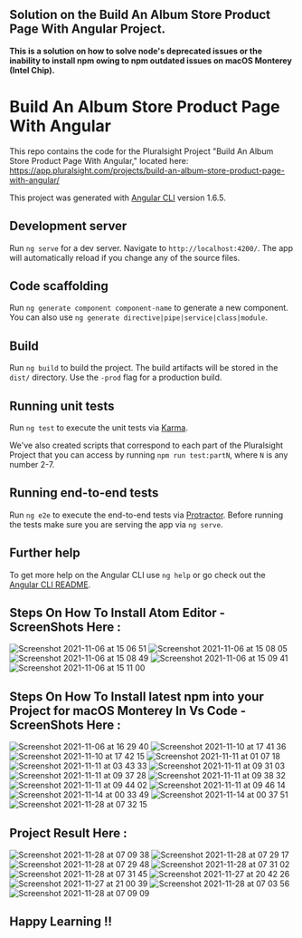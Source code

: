 ## Solution on the Build An Album Store Product Page With Angular Project.

**This is a solution on how to solve node's deprecated issues or the inability to install npm owing to npm outdated issues on macOS Monterey (Intel Chip).**

# Build An Album Store Product Page With Angular

This repo contains the code for the Pluralsight Project "Build An Album Store Product Page With Angular," located here: https://app.pluralsight.com/projects/build-an-album-store-product-page-with-angular/

This project was generated with [Angular CLI](https://github.com/angular/angular-cli) version 1.6.5.

## Development server

Run `ng serve` for a dev server. Navigate to `http://localhost:4200/`. The app will automatically reload if you change any of the source files.

## Code scaffolding

Run `ng generate component component-name` to generate a new component. You can also use `ng generate directive|pipe|service|class|module`.

## Build

Run `ng build` to build the project. The build artifacts will be stored in the `dist/` directory. Use the `-prod` flag for a production build.

## Running unit tests

Run `ng test` to execute the unit tests via [Karma](https://karma-runner.github.io).

We've also created scripts that correspond to each part of the Pluralsight Project that you can access by running `npm run test:partN`, where `N` is any number 2-7.

## Running end-to-end tests

Run `ng e2e` to execute the end-to-end tests via [Protractor](http://www.protractortest.org/).
Before running the tests make sure you are serving the app via `ng serve`.

## Further help

To get more help on the Angular CLI use `ng help` or go check out the [Angular CLI README](https://github.com/angular/angular-cli/blob/master/README.md).

## Steps On How To Install Atom Editor -ScreenShots Here :

![Screenshot 2021-11-06 at 15 06 51](https://user-images.githubusercontent.com/57273086/188019704-97c79876-b09b-4a6f-8fc3-d4107f252cde.png)
![Screenshot 2021-11-06 at 15 08 05](https://user-images.githubusercontent.com/57273086/188019749-b349707f-7688-441e-9d82-b05e0cb46d60.png)
![Screenshot 2021-11-06 at 15 08 49](https://user-images.githubusercontent.com/57273086/188019768-0c717dce-2d5b-4731-a284-de76358317a0.png)
![Screenshot 2021-11-06 at 15 09 41](https://user-images.githubusercontent.com/57273086/188019776-67a2ff06-16fb-4501-ad72-c892b85c6c0b.png)
![Screenshot 2021-11-06 at 15 11 00](https://user-images.githubusercontent.com/57273086/188019778-10f9ee72-238e-4f03-93bc-3df10c21b626.png)

## Steps On How To Install latest npm into your Project for macOS Monterey In Vs Code -ScreenShots Here :

![Screenshot 2021-11-06 at 16 29 40](https://user-images.githubusercontent.com/57273086/188019779-c4e8fe8e-76ac-4b04-8fb9-a8cfb9a828c4.png)
![Screenshot 2021-11-10 at 17 41 36](https://user-images.githubusercontent.com/57273086/188020476-c2d3aeb5-5c1a-406e-9ad0-90d9b1159932.png)
![Screenshot 2021-11-10 at 17 42 15](https://user-images.githubusercontent.com/57273086/188020484-e346c65e-9deb-4d42-8e9c-2ad899ddca12.png)
![Screenshot 2021-11-11 at 01 07 18](https://user-images.githubusercontent.com/57273086/188020492-e05afb95-00d3-4f59-bf5d-e3b08cfbebd2.png)
![Screenshot 2021-11-11 at 03 43 33](https://user-images.githubusercontent.com/57273086/188020493-fac6056e-b713-4002-b51c-c641a3da2292.png)
![Screenshot 2021-11-11 at 09 31 03](https://user-images.githubusercontent.com/57273086/188020496-eef0b97e-a842-4b5d-90de-b7e49b13d563.png)
![Screenshot 2021-11-11 at 09 37 28](https://user-images.githubusercontent.com/57273086/188020500-820b7bc1-68a5-4de0-95fe-7a73bf60d069.png)
![Screenshot 2021-11-11 at 09 38 32](https://user-images.githubusercontent.com/57273086/188020502-5883b8f0-b3ac-4143-82d2-86814fa45d3f.png)
![Screenshot 2021-11-11 at 09 44 02](https://user-images.githubusercontent.com/57273086/188020503-8c975fa4-6f30-4521-9233-34a03f549304.png)
![Screenshot 2021-11-11 at 09 46 14](https://user-images.githubusercontent.com/57273086/188020507-d9d32a18-4f29-4d22-a61b-b8da8a98fc61.png)
![Screenshot 2021-11-14 at 00 33 49](https://user-images.githubusercontent.com/57273086/188020510-d99f7f76-1128-4f85-8f06-1d74cb3f7011.png)
![Screenshot 2021-11-14 at 00 37 51](https://user-images.githubusercontent.com/57273086/188020512-e1e93c12-c556-4e4f-a087-03dd8cbb742c.png)
![Screenshot 2021-11-28 at 07 32 15](https://user-images.githubusercontent.com/57273086/188020047-bb8c35e8-e1a0-4756-82d9-3151e81207ba.png)

## Project Result Here :
![Screenshot 2021-11-28 at 07 09 38](https://user-images.githubusercontent.com/57273086/188020029-002f2c83-b14a-4735-9ac5-1dfbd64bba58.png)
![Screenshot 2021-11-28 at 07 29 17](https://user-images.githubusercontent.com/57273086/188020036-b6648a37-eb58-4012-939c-ae3e5000f9a3.png)
![Screenshot 2021-11-28 at 07 29 48](https://user-images.githubusercontent.com/57273086/188020040-6fff75be-8d48-4eca-a28e-876b89e4019f.png)
![Screenshot 2021-11-28 at 07 31 02](https://user-images.githubusercontent.com/57273086/188020044-58afbf60-0b1b-4be8-bb6a-e30e9e291ccb.png)
![Screenshot 2021-11-28 at 07 31 45](https://user-images.githubusercontent.com/57273086/188020046-83f9ea8e-c1ac-4695-8840-42b134bfb836.png)
![Screenshot 2021-11-27 at 20 42 26](https://user-images.githubusercontent.com/57273086/188018685-f777685a-2a58-48c6-a3d5-7a6a1b244940.png)
![Screenshot 2021-11-27 at 21 00 39](https://user-images.githubusercontent.com/57273086/188018699-99051b0f-76af-4a7e-8cc0-189d6f6d2fcf.png)
![Screenshot 2021-11-28 at 07 03 56](https://user-images.githubusercontent.com/57273086/188020016-7ba213c1-d4be-4043-8f96-4a44a8da49cc.png)
![Screenshot 2021-11-28 at 07 09 09](https://user-images.githubusercontent.com/57273086/188020023-123b4fb2-9341-4477-ab78-23aae3db220f.png)

## Happy Learning !!
